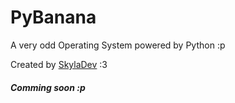 PyBanana
========
A very odd Operating System powered by Python :p

Created by [SkylaDev](https://skyla.dev/ "Skyla's personal website") :3



##### Comming soon :p
